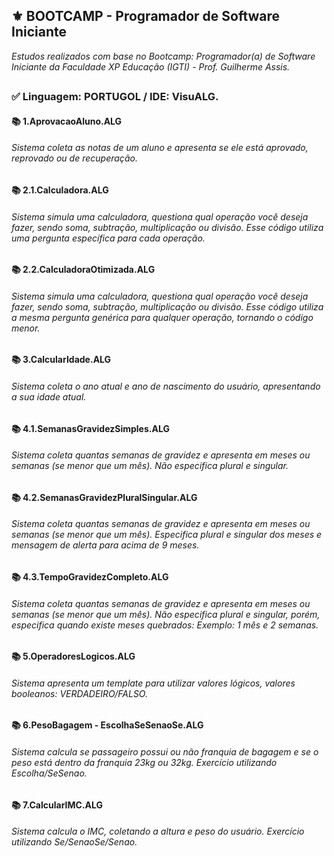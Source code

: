 ## ⚜️ BOOTCAMP - Programador de Software Iniciante
<i>Estudos realizados com base no Bootcamp: Programador(a) de Software Iniciante da Faculdade XP Educação (IGTI) - Prof. Guilherme Assis.</i> 

##

### ✅ Linguagem: PORTUGOL / IDE: VisuALG.

<h4>📚 1.AprovacaoAluno.ALG</h4>

<h6>Sistema coleta as notas de um aluno e apresenta se ele está aprovado, reprovado ou de recuperação.</h6>

<h4>📚 2.1.Calculadora.ALG</h4>

<h6>Sistema simula uma calculadora, questiona qual operação você deseja fazer, sendo soma, subtração, multiplicação ou divisão. Esse código utiliza uma pergunta específica para cada operação.</h6>

<h4>📚 2.2.CalculadoraOtimizada.ALG</h4>

<h6>Sistema simula uma calculadora, questiona qual operação você deseja fazer, sendo soma, subtração, multiplicação ou divisão. Esse código utiliza a mesma pergunta genérica para qualquer operação, tornando o código menor.</h6>

<h4>📚 3.CalcularIdade.ALG</h4>

<h6>Sistema coleta o ano atual e ano de nascimento do usuário, apresentando a sua idade atual.</h6>

<h4>📚 4.1.SemanasGravidezSimples.ALG</h4>

<h6>Sistema coleta quantas semanas de gravidez e apresenta em meses ou semanas (se menor que um mês). Não especifica plural e singular.</h6>

<h4>📚 4.2.SemanasGravidezPluralSingular.ALG</h4>

<h6>Sistema coleta quantas semanas de gravidez e apresenta em meses ou semanas (se menor que um mês). Especifica plural e singular dos meses e mensagem de alerta para acima de 9 meses.</h6>

<h4>📚 4.3.TempoGravidezCompleto.ALG</h4>

<h6>Sistema coleta quantas semanas de gravidez e apresenta em meses ou semanas (se menor que um mês). Não especifica plural e singular, porém, especifica quando existe meses quebrados: Exemplo: 1 mês e 2 semanas.</h6>

<h4>📚 5.OperadoresLogicos.ALG</h4>

<h6>Sistema apresenta um template para utilizar valores lógicos, valores booleanos: VERDADEIRO/FALSO.</h6>

<h4>📚 6.PesoBagagem - EscolhaSeSenaoSe.ALG</h4>

<h6>Sistema calcula se passageiro possui ou não franquia de bagagem e se o peso está dentro da franquia 23kg ou 32kg. Exercício utilizando Escolha/SeSenao.</h6>

<h4>📚 7.CalcularIMC.ALG</h4>

<h6>Sistema calcula o IMC, coletando a altura e peso do usuário. Exercício utilizando Se/SenaoSe/Senao.</h6>
